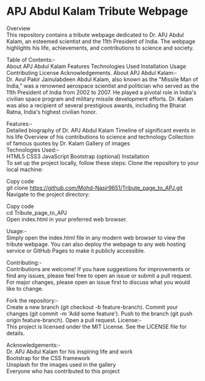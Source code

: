 # APJ Abdul Kalam Tribute Webpage
Overview<br>
This repository contains a tribute webpage dedicated to Dr. APJ Abdul Kalam, an esteemed scientist and the 11th President of India. The webpage highlights his life, achievements, and contributions to science and society.

Table of Contents:-<br>
About APJ Abdul Kalam
Features
Technologies Used
Installation
Usage
Contributing
License
Acknowledgements.
About APJ Abdul Kalam:-<br>
Dr. Avul Pakir Jainulabdeen Abdul Kalam, also known as the "Missile Man of India," was a renowned aerospace scientist and politician who served as the 11th President of India from 2002 to 2007. He played a pivotal role in India's civilian space program and military missile development efforts. Dr. Kalam was also a recipient of several prestigious awards, including the Bharat Ratna, India's highest civilian honor.<br>

Features:-<br>
Detailed biography of Dr. APJ Abdul Kalam
Timeline of significant events in his life
Overview of his contributions to science and technology
Collection of famous quotes by Dr. Kalam
Gallery of images<br>
Technologies Used:-<br>
HTML5
CSS3
JavaScript
Bootstrap (optional)
Installation<br>
To set up the project locally, follow these steps:
Clone the repository to your local machine:<br>

Copy code<br>
git clone https://github.com/Mohd-Nasir9651/Tribute_page_to_APJ.git
Navigate to the project directory:<br>

Copy code<br>
cd Tribute_page_to_APJ<br>
Open index.html in your preferred web browser.

Usage:-<br>
Simply open the index.html file in any modern web browser to view the tribute webpage. You can also deploy the webpage to any web hosting service or GitHub Pages to make it publicly accessible.

Contributing:-<br>
Contributions are welcome! If you have suggestions for improvements or find any issues, please feel free to open an issue or submit a pull request. For major changes, please open an issue first to discuss what you would like to change.

Fork the repository:-<br>
Create a new branch (git checkout -b feature-branch).
Commit your changes (git commit -m 'Add some feature').
Push to the branch (git push origin feature-branch).
Open a pull request.
License:-<br>
This project is licensed under the MIT License. See the LICENSE file for details.

Acknowledgements:-<br>
Dr. APJ Abdul Kalam for his inspiring life and work<br>
Bootstrap for the CSS framework<br>
Unsplash for the images used in the gallery<br>
Everyone who has contributed to this project
